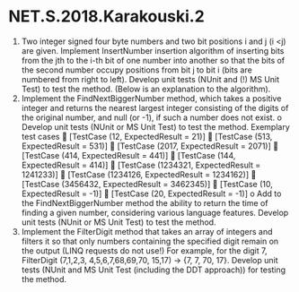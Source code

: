 # NET.S.2018.Karakouski.2

1. Two integer signed four byte numbers and two bit positions i and j (i <j) are given. Implement InsertNumber insertion algorithm of inserting bits from the jth to the i-th bit of one number into another so that the bits of the second number occupy positions from bit j to bit i (bits are numbered from right to left). Develop unit tests (NUnit and (!) MS Unit Test) to test the method. (Below is an explanation to the algorithm).
2. Implement the FindNextBiggerNumber method, which takes a positive integer and returns the nearest largest integer consisting of the digits of the original number, and null (or -1), if such a number does not exist.
o Develop unit tests (NUnit or MS Unit Test) to test the method. Exemplary test cases
 [TestCase (12, ExpectedResult = 21)]
 [TestCase (513, ExpectedResult = 531)]
 [TestCase (2017, ExpectedResult = 2071)]
 [TestCase (414, ExpectedResult = 441)]
 [TestCase (144, ExpectedResult = 414)]
 [TestCase (1234321, ExpectedResult = 1241233)]
 [TestCase (1234126, ExpectedResult = 1234162)]
 [TestCase (3456432, ExpectedResult = 3462345)]
 [TestCase (10, ExpectedResult = -1)]
 [TestCase (20, ExpectedResult = -1)]
o Add to the FindNextBiggerNumber method the ability to return the time of finding a given number, considering various language features. Develop unit tests (NUnit or MS Unit Test) to test the method.
3. Implement the FilterDigit method that takes an array of integers and filters it so that only numbers containing the specified digit remain on the output (LINQ requests do not use!) For example, for the digit 7, FilterDigit (7,1,2,3, 4,5,6,7,68,69,70, 15,17) -> {7, 7, 70, 17}. Develop unit tests (NUnit and MS Unit Test (including the DDT approach)) for testing the method.
